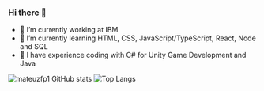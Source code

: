 ### Hi there 👋

- 🔭 I’m currently working at IBM
- 🌱 I’m currently learning HTML, CSS, JavaScript/TypeScript, React, Node and SQL
- 🧠 I have experience coding with C# for Unity Game Development and Java
<!-- - 👯 I’m looking to collaborate on ... 
- 🤔 I’m looking for help with ...
- 💬 Ask me about ...
- 📫 How to reach me: ...
- 😄 Pronouns: ...
- ⚡ Fun fact: ... !-->
![mateuzfp1 GitHub stats](https://github-readme-stats.vercel.app/api?username=ma7euspinheiro&show_icons=true&theme=merko)
![Top Langs](https://github-readme-stats.vercel.app/api/top-langs/?username=ma7euspinheiro&size_weight=0.5&count_weight=0.5)

